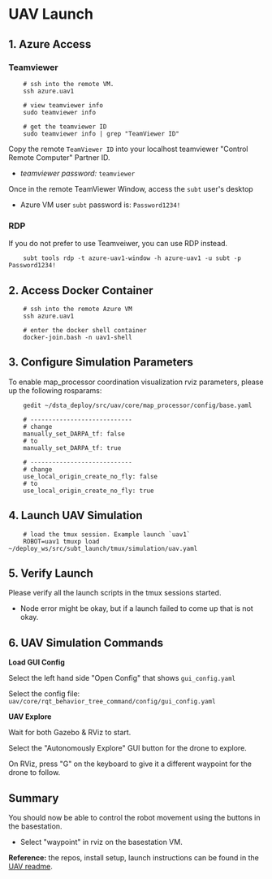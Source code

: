 # UAV Launch

## 1. Azure Access

### Teamviewer

        # ssh into the remote VM.
        ssh azure.uav1

        # view teamviewer info
        sudo teamviewer info

        # get the teamviewer ID
        sudo teamviewer info | grep "TeamViewer ID"

Copy the remote `TeamViewer ID` into your localhost teamviewer "Control Remote Computer" Partner ID.

- *teamviewer password:* `teamviewer`

Once in the remote TeamViewer Window, access the `subt` user's desktop

- Azure VM user `subt` password is: `Password1234!`

### RDP

If you do not prefer to use Teamveiwer, you can use RDP instead.

        subt tools rdp -t azure-uav1-window -h azure-uav1 -u subt -p Password1234!

## 2. Access Docker Container

        # ssh into the remote Azure VM
        ssh azure.uav1

        # enter the docker shell container
        docker-join.bash -n uav1-shell

## 3. Configure Simulation Parameters

To enable map_processor coordination visualization rviz parameters, please up the following rosparams:

        gedit ~/dsta_deploy/src/uav/core/map_processor/config/base.yaml

        # ----------------------------
        # change
        manually_set_DARPA_tf: false
        # to
        manually_set_DARPA_tf: true

        # ----------------------------
        # change
        use_local_origin_create_no_fly: false
        # to
        use_local_origin_create_no_fly: true

## 4. Launch UAV Simulation

        # load the tmux session. Example launch `uav1`
        ROBOT=uav1 tmuxp load ~/deploy_ws/src/subt_launch/tmux/simulation/uav.yaml

## 5. Verify Launch

Please verify all the launch scripts in the tmux sessions started.

- Node error might be okay, but if a launch failed to come up that is not okay.

## 6. UAV Simulation Commands

**Load GUI Config**

Select the left hand side "Open Config" that shows `gui_config.yaml`

Select the config file: `uav/core/rqt_behavior_tree_command/config/gui_config.yaml`

**UAV Explore**

Wait for both Gazebo & RViz to start.

Select the "Autonomously Explore" GUI button for the drone to explore.

On RViz, press "G" on the keyboard to give it a different waypoint for the drone to follow.

## Summary

You should now be able to control the robot movement using the buttons in the basestation.

- Select "waypoint" in rviz on the basestation VM.

**Reference:** the repos, install setup, launch instructions can be found in the [UAV readme](https://bitbucket.org/castacks/core_central/src/subt_nuc_velodyne_small_drone/).
